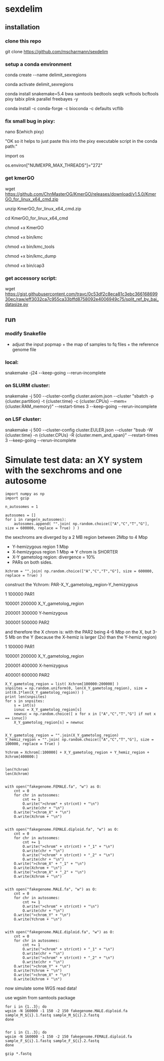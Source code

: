 # sexdelim

## installation

### clone this repo

git clone https://github.com/mscharmann/sexdelim

### setup a conda environment

conda create --name delimit_sexregions

conda activate delimit_sexregions

conda install snakemake=5.4 bwa samtools bedtools seqtk vcftools bcftools pixy tabix plink parallel freebayes -y

conda install -c conda-forge -c bioconda -c defaults vcflib

### fix small bug in pixy:
nano $(which pixy)

"OK so it helps to just paste this into the pixy executable script in the conda path:"

import os

os.environ["NUMEXPR_MAX_THREADS"]="272"


### get kmerGO

wget https://github.com/ChnMasterOG/KmerGO/releases/download/v1.5.0/KmerGO_for_linux_x64_cmd.zip

unzip KmerGO_for_linux_x64_cmd.zip

cd KmerGO_for_linux_x64_cmd

chmod +x KmerGO

chmod +x bin/kmc

chmod +x bin/kmc_tools

chmod +x bin/kmc_dump

chmod +x bin/cap3

### get accessory script:
wget https://gist.githubusercontent.com/travc/0c53df2c8eca81c3ebc36616869930ec/raw/eff3032ca7c955ca33bffd8758092e4006949c75/split_ref_by_bai_datasize.py



## run

### modify Snakefile
- adjust the input popmap + the map of samples to fq files + the reference genome file

### local:
snakemake -j24 --keep-going --rerun-incomplete

### on SLURM cluster:
snakemake -j 500 --cluster-config cluster.axiom.json --cluster "sbatch -p {cluster.partition} -t {cluster.time} -c {cluster.CPUs} --mem={cluster.RAM_memory}" --restart-times 3 --keep-going --rerun-incomplete

### on LSF cluster:
snakemake -j 500 --cluster-config cluster.EULER.json --cluster "bsub -W {cluster.time} -n {cluster.CPUs} -R {cluster.mem_and_span}" --restart-times 3 --keep-going --rerun-incomplete

# Simulate test data: an XY system with the sexchroms and one autosome

```
import numpy as np
import gzip

n_autosomes = 1

autosomes = []
for i in range(n_autosomes):
	autosomes.append( "".join( np.random.choice(["A","C","T","G"], size = 600000, replace = True) ) )

```
the sexchroms are diverged by a 2 MB region between 2Mbp to 4 Mbp

- Y-hemizygous region 1 Mbp
- X-hemizygous region 1 Mbp => Y chrom is SHORTER
- X-Y gametolog region: divergence = 10%
- PARs on both sides.
```
Xchrom = "".join( np.random.choice(["A","C","T","G"], size = 600000, replace = True) )

```
construct the Ychrom: PAR-X_Y_gametolog_region-Y_hemizygous

1	100000	PAR1

100001	200000	X_Y_gametolog_region

200001	300000	Y-hemizygous

300001	500000	PAR2


and therefore the X chrom is: with the PAR2 being 4-6 Mbp on the X, but 3-5 Mb on the Y (because the X-hemiz is larger (2x) than the Y-hemiz region)

1	100000	PAR1

100001	200000	X_Y_gametolog_region

200001	400000	X-hemizygous

400001	600000	PAR2

```
X_Y_gametolog_region = list( Xchrom[100000:200000] )
snpsites = np.random.uniform(0, len(X_Y_gametolog_region), size = int(0.1*len(X_Y_gametolog_region)) )
print len(snpsites)
for s in snpsites:
	s = int(s)
	isnuc = X_Y_gametolog_region[s]
	newnuc = np.random.choice([ x for x in ["A","C","T","G"] if not x == isnuc])
	X_Y_gametolog_region[s] = newnuc 


X_Y_gametolog_region = "".join(X_Y_gametolog_region)
Y_hemiz_region = "".join( np.random.choice(["A","C","T","G"], size = 100000, replace = True) ) 

Ychrom = Xchrom[:100000] + X_Y_gametolog_region + Y_hemiz_region + Xchrom[400000:]


len(Ychrom)
len(Xchrom)


with open("fakegenome.FEMALE.fa", "w") as O:
	cnt = 0
	for chr in autosomes:
		cnt += 1
		O.write(">chrom" + str(cnt) + "\n")
		O.write(chr + "\n")
	O.write(">chrom_X" + "\n")
	O.write(Xchrom + "\n")


with open("fakegenome.FEMALE.diploid.fa", "w") as O:
	cnt = 0
	for chr in autosomes:
		cnt += 1
		O.write(">chrom" + str(cnt) + "_1" + "\n")
		O.write(chr + "\n")
		O.write(">chrom" + str(cnt) + "_2" + "\n")
		O.write(chr + "\n")
	O.write(">chrom_X" + "_1" + "\n")
	O.write(Xchrom + "\n")
	O.write(">chrom_X" + "_2" + "\n")
	O.write(Xchrom + "\n")


with open("fakegenome.MALE.fa", "w") as O:
	cnt = 0
	for chr in autosomes:
		cnt += 1
		O.write(">chrom" + str(cnt) + "\n")
		O.write(chr + "\n")
	O.write(">chrom_Y" + "\n")
	O.write(Ychrom + "\n")


with open("fakegenome.MALE.diploid.fa", "w") as O:
	cnt = 0
	for chr in autosomes:
		cnt += 1
		O.write(">chrom" + str(cnt) + "_1" + "\n")
		O.write(chr + "\n")
		O.write(">chrom" + str(cnt) + "_2" + "\n")
		O.write(chr + "\n")
	O.write(">chrom_Y" + "\n")
	O.write(Ychrom + "\n")
	O.write(">chrom_X" + "\n")
	O.write(Xchrom + "\n")

```

now simulate some WGS read data!

use wgsim from samtools package

```
for i in {1..3}; do
wgsim -N 160000 -1 150 -2 150 fakegenome.MALE.diploid.fa sample_M_${i}.1.fastq sample_M_${i}.2.fastq
done


for i in {1..3}; do
wgsim -N 160000 -1 150 -2 150 fakegenome.FEMALE.diploid.fa sample_F_${i}.1.fastq sample_F_${i}.2.fastq
done

gzip *.fastq
```
